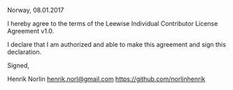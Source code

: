 Norway, 08.01.2017

I hereby agree to the terms of the Leewise Individual Contributor License
Agreement v1.0.

I declare that I am authorized and able to make this agreement and sign this
declaration.

Signed,

Henrik Norlin henrik.norl@gmail.com https://github.com/norlinhenrik
